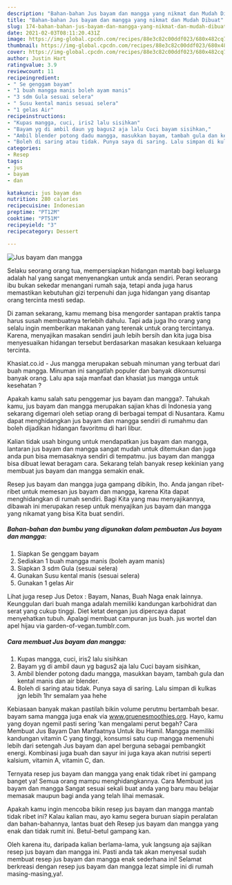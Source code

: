 ```yaml
---
description: "Bahan-bahan Jus bayam dan mangga yang nikmat dan Mudah Dibuat"
title: "Bahan-bahan Jus bayam dan mangga yang nikmat dan Mudah Dibuat"
slug: 174-bahan-bahan-jus-bayam-dan-mangga-yang-nikmat-dan-mudah-dibuat
date: 2021-02-03T08:11:20.431Z
image: https://img-global.cpcdn.com/recipes/88e3c82c00ddf023/680x482cq70/jus-bayam-dan-mangga-foto-resep-utama.jpg
thumbnail: https://img-global.cpcdn.com/recipes/88e3c82c00ddf023/680x482cq70/jus-bayam-dan-mangga-foto-resep-utama.jpg
cover: https://img-global.cpcdn.com/recipes/88e3c82c00ddf023/680x482cq70/jus-bayam-dan-mangga-foto-resep-utama.jpg
author: Justin Hart
ratingvalue: 3.9
reviewcount: 11
recipeingredient:
- " Se genggam bayam"
- "1 buah mangga manis boleh ayam manis"
- "3 sdm Gula sesuai selera"
- " Susu kental manis sesuai selera"
- "1 gelas Air"
recipeinstructions:
- "Kupas mangga, cuci, iris2 lalu sisihkan"
- "Bayam yg di ambil daun yg bagus2 aja lalu Cuci bayam sisihkan,"
- "Ambil blender potong dadu mangga, masukkan bayam, tambah gula dan kental manis dan air blender."
- "Boleh di saring atau tidak. Punya saya di saring. Lalu simpan di kulkas jgn lebih 1hr semalam yaa hehe"
categories:
- Resep
tags:
- jus
- bayam
- dan

katakunci: jus bayam dan 
nutrition: 280 calories
recipecuisine: Indonesian
preptime: "PT12M"
cooktime: "PT51M"
recipeyield: "3"
recipecategory: Dessert

---
```



![Jus bayam dan mangga](https://img-global.cpcdn.com/recipes/88e3c82c00ddf023/680x482cq70/jus-bayam-dan-mangga-foto-resep-utama.jpg)

Selaku seorang orang tua, mempersiapkan hidangan mantab bagi keluarga adalah hal yang sangat menyenangkan untuk anda sendiri. Peran seorang ibu bukan sekedar menangani rumah saja, tetapi anda juga harus memastikan kebutuhan gizi terpenuhi dan juga hidangan yang disantap orang tercinta mesti sedap.

Di zaman  sekarang, kamu memang bisa mengorder santapan praktis tanpa harus susah membuatnya terlebih dahulu. Tapi ada juga lho orang yang selalu ingin memberikan makanan yang terenak untuk orang tercintanya. Karena, menyajikan masakan sendiri jauh lebih bersih dan kita juga bisa menyesuaikan hidangan tersebut berdasarkan masakan kesukaan keluarga tercinta. 

Khasiat.co.id - Jus mangga merupakan sebuah minuman yang terbuat dari buah mangga. Minuman ini sangatlah populer dan banyak dikonsumsi banyak orang. Lalu apa saja manfaat dan khasiat jus mangga untuk kesehatan ?

Apakah kamu salah satu penggemar jus bayam dan mangga?. Tahukah kamu, jus bayam dan mangga merupakan sajian khas di Indonesia yang sekarang digemari oleh setiap orang di berbagai tempat di Nusantara. Kamu dapat menghidangkan jus bayam dan mangga sendiri di rumahmu dan boleh dijadikan hidangan favoritmu di hari libur.

Kalian tidak usah bingung untuk mendapatkan jus bayam dan mangga, lantaran jus bayam dan mangga sangat mudah untuk ditemukan dan juga anda pun bisa memasaknya sendiri di tempatmu. jus bayam dan mangga bisa dibuat lewat beragam cara. Sekarang telah banyak resep kekinian yang membuat jus bayam dan mangga semakin enak.

Resep jus bayam dan mangga juga gampang dibikin, lho. Anda jangan ribet-ribet untuk memesan jus bayam dan mangga, karena Kita dapat menghidangkan di rumah sendiri. Bagi Kita yang mau menyajikannya, dibawah ini merupakan resep untuk menyajikan jus bayam dan mangga yang nikamat yang bisa Kita buat sendiri.

<!--inarticleads1-->

##### Bahan-bahan dan bumbu yang digunakan dalam pembuatan Jus bayam dan mangga:

1. Siapkan  Se genggam bayam
1. Sediakan 1 buah mangga manis (boleh ayam manis)
1. Siapkan 3 sdm Gula (sesuai selera)
1. Gunakan  Susu kental manis (sesuai selera)
1. Gunakan 1 gelas Air


Lihat juga resep Jus Detox : Bayam, Nanas, Buah Naga enak lainnya. Keunggulan dari buah manga adalah memiliki kandungan karbohidrat dan serat yang cukup tinggi. Diet ketat dengan jus dipercaya dapat menyehatkan tubuh. Apalagi membuat campuran jus buah. jus wortel dan apel hijau via garden-of-vegan.tumblr.com. 

<!--inarticleads2-->

##### Cara membuat Jus bayam dan mangga:

1. Kupas mangga, cuci, iris2 lalu sisihkan
1. Bayam yg di ambil daun yg bagus2 aja lalu Cuci bayam sisihkan,
1. Ambil blender potong dadu mangga, masukkan bayam, tambah gula dan kental manis dan air blender.
1. Boleh di saring atau tidak. Punya saya di saring. Lalu simpan di kulkas jgn lebih 1hr semalam yaa hehe


Kebiasaan banyak makan pastilah bikin volume perutmu bertambah besar. bayam sama mangga juga enak via www.gruenesmoothies.org. Hayo, kamu yang doyan ngemil pasti sering &#39;kan mengalami perut begah? Cara Membuat Jus Bayam Dan Manfaatnya Untuk ibu Hamil. Mangga memiliki kandungan vitamin C yang tinggi, konsumsi satu cup mangga memenuhi lebih dari setengah Jus bayam dan apel berguna sebagai pembangkit energi. Kombinasi juga buah dan sayur ini juga kaya akan nutrisi seperti kalsium, vitamin A, vitamin C, dan. 

Ternyata resep jus bayam dan mangga yang enak tidak ribet ini gampang banget ya! Semua orang mampu menghidangkannya. Cara Membuat jus bayam dan mangga Sangat sesuai sekali buat anda yang baru mau belajar memasak maupun bagi anda yang telah lihai memasak.

Apakah kamu ingin mencoba bikin resep jus bayam dan mangga mantab tidak ribet ini? Kalau kalian mau, ayo kamu segera buruan siapin peralatan dan bahan-bahannya, lantas buat deh Resep jus bayam dan mangga yang enak dan tidak rumit ini. Betul-betul gampang kan. 

Oleh karena itu, daripada kalian berlama-lama, yuk langsung aja sajikan resep jus bayam dan mangga ini. Pasti anda tak akan menyesal sudah membuat resep jus bayam dan mangga enak sederhana ini! Selamat berkreasi dengan resep jus bayam dan mangga lezat simple ini di rumah masing-masing,ya!.


